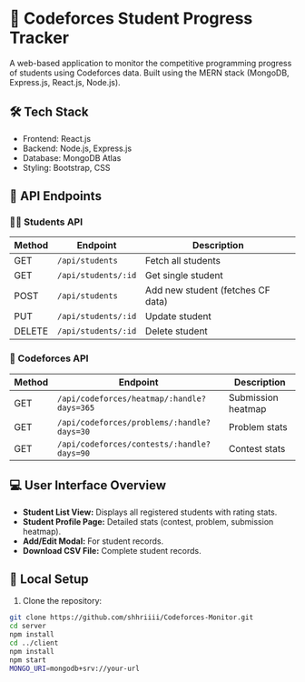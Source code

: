 # 🎯 Codeforces Student Progress Tracker

A web-based application to monitor the competitive programming progress of students using Codeforces data. Built using the MERN stack (MongoDB, Express.js, React.js, Node.js).

## 🛠️ Tech Stack

- Frontend: React.js
- Backend: Node.js, Express.js
- Database: MongoDB Atlas
- Styling: Bootstrap, CSS

## 📡 API Endpoints

### 👨‍🎓 Students API

| Method | Endpoint | Description |
|--------|----------|-------------|
| GET | `/api/students` | Fetch all students |
| GET | `/api/students/:id` | Get single student |
| POST | `/api/students` | Add new student (fetches CF data) |
| PUT | `/api/students/:id` | Update student |
| DELETE | `/api/students/:id` | Delete student |

### 🤖 Codeforces API

| Method | Endpoint | Description |
|--------|----------|-------------|
| GET | `/api/codeforces/heatmap/:handle?days=365` | Submission heatmap |
| GET | `/api/codeforces/problems/:handle?days=30` | Problem stats |
| GET | `/api/codeforces/contests/:handle?days=90` | Contest stats |


## 💻 User Interface Overview

- **Student List View:** Displays all registered students with rating stats.
- **Student Profile Page:** Detailed stats (contest, problem, submission heatmap).
- **Add/Edit Modal:** For student records.
- **Download CSV File:** Complete student records. 

## 🚀 Local Setup

1. Clone the repository:
```bash
git clone https://github.com/shhriiii/Codeforces-Monitor.git
cd server
npm install
cd ../client
npm install
npm start
MONGO_URI=mongodb+srv://your-url

